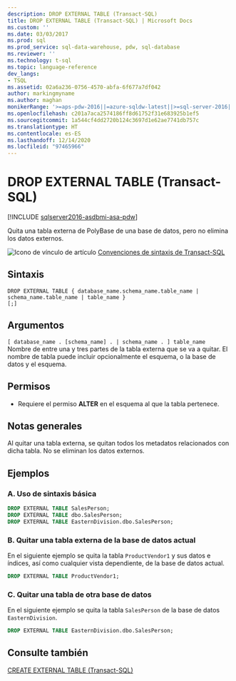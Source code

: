 ```yaml
---
description: DROP EXTERNAL TABLE (Transact-SQL)
title: DROP EXTERNAL TABLE (Transact-SQL) | Microsoft Docs
ms.custom: ''
ms.date: 03/03/2017
ms.prod: sql
ms.prod_service: sql-data-warehouse, pdw, sql-database
ms.reviewer: ''
ms.technology: t-sql
ms.topic: language-reference
dev_langs:
- TSQL
ms.assetid: 02a6a236-0756-4570-abfa-6f677a7df042
author: markingmyname
ms.author: maghan
monikerRange: '>=aps-pdw-2016||=azure-sqldw-latest||>=sql-server-2016||>=sql-server-linux-2017||=azuresqldb-mi-current'
ms.openlocfilehash: c201a7aca2574186ff8d61752f31e683925b1ef5
ms.sourcegitcommit: 1a544cf4dd2720b124c3697d1e62ae7741db757c
ms.translationtype: HT
ms.contentlocale: es-ES
ms.lasthandoff: 12/14/2020
ms.locfileid: "97465966"
---
```

# <a name="drop-external-table-transact-sql"></a>DROP EXTERNAL TABLE (Transact-SQL)
[!INCLUDE [sqlserver2016-asdbmi-asa-pdw](../../includes/applies-to-version/sqlserver2016-asdbmi-asa-pdw.md)]

  Quita una tabla externa de PolyBase de una base de datos, pero no elimina los datos externos.  
  
 ![Icono de vínculo de artículo](../../database-engine/configure-windows/media/topic-link.gif "Icono de vínculo de artículo") [Convenciones de sintaxis de Transact-SQL](../../t-sql/language-elements/transact-sql-syntax-conventions-transact-sql.md)  
  
## <a name="syntax"></a>Sintaxis  
  
```syntaxsql
DROP EXTERNAL TABLE { database_name.schema_name.table_name | schema_name.table_name | table_name }
[;]  
```  
  

## <a name="arguments"></a>Argumentos  
 `[ database_name . [schema_name] . | schema_name . ] table_name`  
 Nombre de entre una y tres partes de la tabla externa que se va a quitar. El nombre de tabla puede incluir opcionalmente el esquema, o la base de datos y el esquema.  
  
## <a name="permissions"></a>Permisos  
  
-   Requiere el permiso **ALTER** en el esquema al que la tabla pertenece.  
  
## <a name="general-remarks"></a>Notas generales  
 Al quitar una tabla externa, se quitan todos los metadatos relacionados con dicha tabla. No se eliminan los datos externos.  
  
## <a name="examples"></a>Ejemplos  
  
### <a name="a-using-basic-syntax"></a>A. Uso de sintaxis básica  
  
```sql  
DROP EXTERNAL TABLE SalesPerson;  
DROP EXTERNAL TABLE dbo.SalesPerson;  
DROP EXTERNAL TABLE EasternDivision.dbo.SalesPerson;  
```  
  
### <a name="b-dropping-an-external-table-from-the-current-database"></a>B. Quitar una tabla externa de la base de datos actual  
 En el siguiente ejemplo se quita la tabla `ProductVendor1` y sus datos e índices, así como cualquier vista dependiente, de la base de datos actual.  
  
```sql  
DROP EXTERNAL TABLE ProductVendor1;  
```  
  
### <a name="c-dropping-a-table-from-another-database"></a>C. Quitar una tabla de otra base de datos  
 En el siguiente ejemplo se quita la tabla `SalesPerson` de la base de datos `EasternDivision`.  
  
```sql  
DROP EXTERNAL TABLE EasternDivision.dbo.SalesPerson;  
```  
  
## <a name="see-also"></a>Consulte también  
 [CREATE EXTERNAL TABLE &#40;Transact-SQL&#41;](../../t-sql/statements/create-external-table-transact-sql.md)  
  
